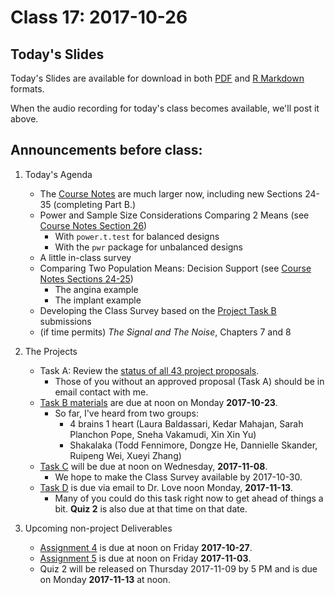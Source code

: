 # Class 17: 2017-10-26

## Today's Slides

Today's Slides are available for download in both [PDF](https://github.com/THOMASELOVE/431slides/blob/master/class_17/431_2017_class-17-slides.pdf) and [R Markdown](https://github.com/THOMASELOVE/431slides/blob/master/class_17/431_2017_class-17-slides.Rmd) formats. 

When the audio recording for today's class becomes available, we'll post it above.

## Announcements before class:

1. Today's Agenda
    - The [Course Notes](https://thomaselove.github.io/431notes/) are much larger now, including new Sections 24-35 (completing Part B.)
    - Power and Sample Size Considerations Comparing 2 Means (see [Course Notes Section 26](https://thomaselove.github.io/431notes/power-and-sample-size-issues-comparing-two-means.html))
        - With `power.t.test` for balanced designs
        - With the `pwr` package for unbalanced designs
    - A little in-class survey
    - Comparing Two Population Means: Decision Support (see [Course Notes Sections 24-25](https://thomaselove.github.io/431notes/comparing-two-means-using-independent-samples.html#a-more-complete-decision-support-tool-comparing-means))
        - The angina example
        - The implant example
    - Developing the Class Survey based on the [Project Task B](https://github.com/THOMASELOVE/431project/blob/master/TaskB/README.md) submissions
    - (if time permits) *The Signal and The Noise*, Chapters 7 and 8
    
2. The Projects
    - Task A: Review the [status of all 43 project proposals](https://github.com/THOMASELOVE/431project/blob/master/TaskA/APPROVED.md).
        - Those of you without an approved proposal (Task A) should be in email contact with me.
    - [Task B materials](https://github.com/THOMASELOVE/431project/blob/master/TaskB/README.md) are due at noon on Monday **2017-10-23**.
        - So far, I've heard from two groups:
            - 4 brains 1 heart (Laura Baldassari, Kedar Mahajan, Sarah Planchon Pope, Sneha Vakamudi, Xin Xin Yu)
            - Shakalaka (Todd Fennimore, Dongze He, Dannielle Skander, Ruipeng Wei, Xueyi Zhang)
    - [Task C](https://github.com/THOMASELOVE/431project/tree/master/TaskC) will be due at noon on Wednesday, **2017-11-08**. 
        - We hope to make the Class Survey available by 2017-10-30.
    - [Task D](https://github.com/THOMASELOVE/431project/tree/master/TaskD) is due via email to Dr. Love noon Monday, **2017-11-13**.
        - Many of you could do this task right now to get ahead of things a bit. **Quiz 2** is also due at that time on that date.

3. Upcoming non-project Deliverables
    - [Assignment 4](https://github.com/THOMASELOVE/431homework/blob/master/431-2017_assignment-4.md) is due at noon on Friday **2017-10-27**.
    - [Assignment 5](https://github.com/THOMASELOVE/431homework/blob/master/431-2017_assignment-5.md) is due at noon on Friday **2017-11-03**.
    - Quiz 2 will be released on Thursday 2017-11-09 by 5 PM and is due on Monday **2017-11-13** at noon.
